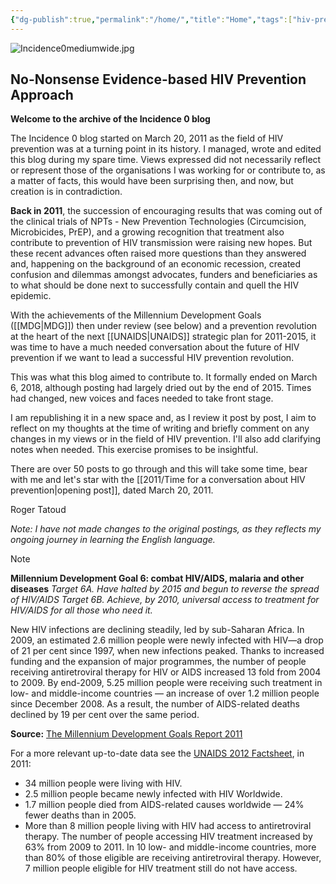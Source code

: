 ```yaml
---
{"dg-publish":true,"permalink":"/home/","title":"Home","tags":["hiv-prevention","prevention-revolution","gardenEntry"]}
---
```


 ![Incidence0mediumwide.jpg](/img/user/Images/Incidence0mediumwide.jpg)
 
## No-Nonsense Evidence-based HIV Prevention Approach

**Welcome to the archive of the Incidence 0 blog**

The Incidence 0 blog started on March 20, 2011 as the field of HIV prevention was at a turning point in its history. I managed, wrote and edited this blog during my spare time. Views expressed did not necessarily reflect or represent those of the organisations I was working for or contribute to, as a matter of facts, this would have been surprising then, and now, but creation is in contradiction.

**Back in 2011**, the succession of encouraging results that was coming out of the clinical trials of NPTs - New Prevention Technologies (Circumcision, Microbicides, PrEP), and a growing recognition that treatment also contribute to prevention of HIV transmission were raising new hopes. But these recent advances often raised more questions than they answered and, happening on the background of an economic recession, created confusion and dilemmas amongst advocates, funders and beneficiaries as to what should be done next to successfully contain and quell the HIV epidemic.

With the achievements of the Millennium Development Goals ([[MDG\|MDG]]) then under review (see below) and a prevention revolution at the heart of the next [[UNAIDS\|UNAIDS]] strategic plan for 2011-2015, it was time to have a much needed conversation about the future of HIV prevention if we want to lead a successful HIV prevention revolution.

This was what this blog aimed to contribute to. It formally ended on March 6, 2018, although posting had largely dried out by the end of 2015. Times had changed, new voices and faces needed to take front stage.

I am republishing it in a new space and, as I review it post by post, I aim to reflect on my thoughts at the time of writing and briefly comment on any changes in my views or in the field of HIV prevention. I'll also add clarifying notes when needed. This exercise promises to be insightful.

There are over 50 posts to go through and this will take some time, bear with me and let's star with the [[2011/Time for a conversation about HIV prevention\|opening post]], dated March 20, 2011.

Roger Tatoud

*Note: I have not made changes to the original postings, as they reflects my ongoing journey in learning the English language.*

>[!note]
>**Millennium Development Goal 6: combat HIV/AIDS, malaria and other diseases**
>*Target 6A. Have halted by 2015 and begun to reverse the spread of HIV/AIDS*
>*Target 6B. Achieve, by 2010, universal access to treatment for HIV/AIDS for all those who need it.*
>
>New HIV infections are declining steadily, led by sub-Saharan Africa. In 2009, an estimated 2.6 million people were newly infected with HIV—a drop of 21 per cent since 1997, when new infections peaked. Thanks to increased funding and the expansion of major programmes, the number of people receiving antiretroviral therapy for HIV or AIDS increased 13 fold from 2004 to 2009. By end-2009, 5.25 million people were receiving such treatment in low- and middle-income countries — an increase of over 1.2 million people since December 2008. As a result, the number of AIDS-related deaths declined by 19 per cent over the same period.
>
>**Source:** [The Millennium Development Goals Report 2011](https://www.un-ilibrary.org/content/books/9789210548229)
>
>For a more relevant up-to-date data see the [UNAIDS 2012 Factsheet](https://www.unaids.org/en/media/unaids/contentassets/documents/epidemiology/2012/gr2012/20121120_FactSheet_Global_en.pdf), in 2011:
>- 34 million people were living with HIV. 
>- 2.5 million people became newly infected with HIV Worldwide.
>- 1.7 million people died from AIDS-related causes worldwide — 24% fewer deaths than in 2005.
>- More than 8 million people living with HIV had access to antiretroviral therapy.  The number of people accessing HIV treatment increased by 63% from 2009 to 2011. In 10 low- and middle-income countries, more than 80% of those eligible are receiving antiretroviral therapy. However, 7 million people eligible for HIV treatment still do not have access.

